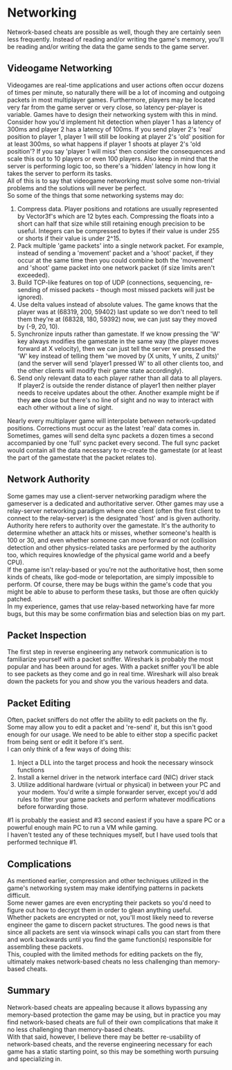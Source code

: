 # Networking #

Network-based cheats are possible as well, though they are certainly seen less frequently. Instead of reading and/or writing the game's memory, you'll be reading and/or writing the data the game sends to the game server.

## Videogame Networking ##

Videogames are real-time applications and user actions often occur dozens of times per minute, so naturally there will be a lot of incoming and outgoing packets in most multiplayer games. Furthermore, players may be located very far from the game server or very close, so latency per-player is variable. Games have to design their networking system with this in mind.<br>
Consider how you'd implement hit detection when player 1 has a latency of 300ms and player 2 has a latency of 100ms. If you send player 2's 'real' position to player 1, player 1 will still be looking at player 2's 'old' position for at least 300ms, so what happens if player 1 shoots at player 2's 'old position'? If you say 'player 1 will miss' then consider the consequences and scale this out to 10 players or even 100 players. Also keep in mind that the server is performing logic too, so there's a 'hidden' latency in how long it takes the server to perform its tasks.<br>
All of this is to say that videogame networking must solve some non-trivial problems and the solutions will never be perfect.<br>
So some of the things that some networking systems may do:
1. Compress data. Player positions and rotations are usually represented by Vector3f's which are 12 bytes each. Compressing the floats into a short can half that size while still retaining enough precision to be useful. Integers can be compressed to bytes if their value is under 255 or shorts if their value is under 2^15.
2. Pack multiple 'game packets' into a single network packet. For example, instead of sending a 'movement' packet and a 'shoot' packet, if they occur at the same time then you could combine both the 'movement' and 'shoot' game packet into one network packet (if size limits aren't exceeded).
3. Build TCP-like features on top of UDP (connections, sequencing, re-sending of missed packets - though most missed packets will just be ignored).
4. Use delta values instead of absolute values. The game knows that the player was at (68319, 200, 59402) last update so we don't need to tell them they're at (68328, 180, 59392) now, we can just say they moved by (-9, 20, 10).
5. Synchronize inputs rather than gamestate. If we know pressing the 'W' key always modifies the gamestate in the same way (the player moves forward at X velocity), then we can just tell the server we pressed the 'W' key instead of telling them 'we moved by (X units, Y units, Z units)' (and the server will send 'player1 pressed W' to all other clients too, and the other clients will modify their game state accordingly).
6. Send only relevant data to each player rather than all data to all players. If player2 is outside the render distance of player1 then neither player needs to receive updates about the other. Another example might be if they **are** close but there's no line of sight and no way to interact with each other without a line of sight.

Nearly every multiplayer game will interpolate between network-updated positions. Corrections must occur as the latest 'real' data comes in. Sometimes, games will send delta sync packets a dozen times a second accompanied by one 'full' sync packet every second. The full sync packet would contain all the data necessary to re-create the gamestate (or at least the part of the gamestate that the packet relates to).

## Network Authority ##

Some games may use a client-server networking paradigm where the gameserver is a dedicated and authoritative server. Other games may use a relay-server networking paradigm where one client (often the first client to connect to the relay-server) is the designated 'host' and is given authority.<br>
Authority here refers to authority over the gamestate. It's the authority to determine whether an attack hits or misses, whether someone's health is 100 or 30, and even whether someone can move forward or not (collision detection and other physics-related tasks are performed by the authority too, which requires knowledge of the physical game world and a beefy CPU).<br>
If the game isn't relay-based or you're not the authoritative host, then some kinds of cheats, like god-mode or teleportation, are simply impossible to perform. Of course, there may be bugs within the game's code that you might be able to abuse to perform these tasks, but those are often quickly patched.<br>
In my experience, games that use relay-based networking have far more bugs, but this may be some confirmation bias and selection bias on my part.

## Packet Inspection ##

The first step in reverse engineering any network communication is to familiarize yourself with a packet sniffer. Wireshark is probably the most popular and has been around for ages. With a packet sniffer you'll be able to see packets as they come and go in real time. Wireshark will also break down the packets for you and show you the various headers and data.

## Packet Editing ##

Often, packet sniffers do not offer the ability to edit packets on the fly. Some may allow you to edit a packet and 're-send' it, but this isn't good enough for our usage. We need to be able to either stop a specific packet from being sent or edit it before it's sent.<br>
I can only think of a few ways of doing this:
1. Inject a DLL into the target process and hook the necessary winsock functions
2. Install a kernel driver in the network interface card (NIC) driver stack
3. Utilize additional hardware (virtual or physical) in between your PC and your modem. You'd write a simple forwarder server, except you'd add rules to filter your game packets and perform whatever modifications before forwarding those.

#1 is probably the easiest and #3 second easiest if you have a spare PC or a powerful enough main PC to run a VM while gaming.<br>
I haven't tested any of these techniques myself, but I have used tools that performed technique #1.

## Complications ##

As mentioned earlier, compression and other techniques utilized in the game's networking system may make identifying patterns in packets difficult.<br>
Some newer games are even encrypting their packets so you'd need to figure out how to decrypt them in order to glean anything useful.<br>
Whether packets are encrypted or not, you'll most likely need to reverse engineer the game to discern packet structures. The good news is that since all packets are sent via winsock winapi calls you can start from there and work backwards until you find the game function(s) responsible for assembling these packets.<br>
This, coupled with the limited methods for editing packets on the fly, ultimately makes network-based cheats no less challenging than memory-based cheats.

## Summary ##

Network-based cheats are appealing because it allows bypassing any memory-based protection the game may be using, but in practice you may find network-based cheats are full of their own complications that make it no less challenging than memory-based cheats.<br>
With that said, however, I believe there may be better re-usability of network-based cheats, and the reverse engineering necessary for each game has a static starting point, so this may be something worth pursuing and specializing in.